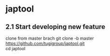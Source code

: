 # japtool
<h2>2.1 Start developing new feature</h2>

clone from master brach 
git clone -b master https://github.com/tugigroup/japtool.git
<br>
cd japtool

